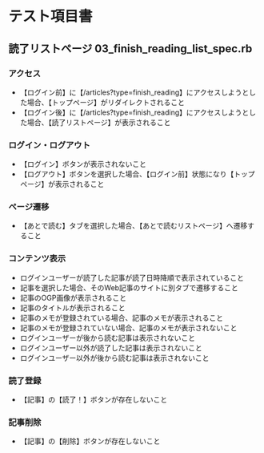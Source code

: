 # テスト項目書

## 読了リストページ 03_finish_reading_list_spec.rb

### アクセス
- 【ログイン前】に【/articles?type=finish_reading】にアクセスしようとした場合、【トップページ】がリダイレクトされること
- 【ログイン後】に【/articles?type=finish_reading】にアクセスしようとした場合、【読了リストページ】が表示されること

### ログイン・ログアウト
- 【ログイン】ボタンが表示されないこと
- 【ログアウト】ボタンを選択した場合、【ログイン前】状態になり【トップページ】が表示されること

### ページ遷移
- 【あとで読む】タブを選択した場合、【あとで読むリストページ】へ遷移すること

### コンテンツ表示
- ログインユーザーが読了した記事が読了日時降順で表示されていること
- 記事を選択した場合、そのWeb記事のサイトに別タブで遷移すること
- 記事のOGP画像が表示されること
- 記事のタイトルが表示されること
- 記事のメモが登録されている場合、記事のメモが表示されること
- 記事のメモが登録されていない場合、記事のメモが表示されないこと
- ログインユーザーが後から読む記事は表示されないこと
- ログインユーザー以外が読了した記事は表示されないこと
- ログインユーザー以外が後から読む記事は表示されないこと

### 読了登録
- 【記事】の【読了！】ボタンが存在しないこと

### 記事削除
- 【記事】の【削除】ボタンが存在しないこと